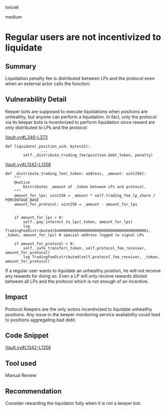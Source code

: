 twicek

medium

# Regular users are not incentivized to liquidate

## Summary
Liquidation penalty fee is distributed between LPs and the protocol even when an external actor calls the function.

## Vulnerability Detail
Keeper bots are supposed to execute liquidations when positions are unhealthy, but anyone can perform a liquidation. In fact, only the protocol via its keeper bots is incentivized to perform liquidation since reward are only distributed to LPs and the protocol:

[Vault.vy#L346-L373](https://github.com/sherlock-audit/2023-06-unstoppable/blob/main/unstoppable-dex-audit/contracts/margin-dex/Vault.vy#L346-L373)
```solidity
def liquidate(_position_uid: bytes32):
				...
        self._distribute_trading_fee(position.debt_token, penalty)
```

[Vault.vy#L1342-L1356](https://github.com/sherlock-audit/2023-06-unstoppable/blob/main/unstoppable-dex-audit/contracts/margin-dex/Vault.vy#L1342-L1356)
```solidity
def _distribute_trading_fee(_token: address, _amount: uint256):
    """
    @notice
        Distributes _amount of _token between LPs and protocol.
    """
    amount_for_lps: uint256 = _amount * self.trading_fee_lp_share / PERCENTAGE_BASE
    amount_for_protocol: uint256 = _amount - amount_for_lps


    if amount_for_lps > 0:
        self._pay_interest_to_lps(_token, amount_for_lps)
        log TradingFeeDistributed(0x0000000000000000000000000000000000000001, _token, amount_for_lps) # special address logged to signal LPs
    
    if amount_for_protocol > 0:
        self._safe_transfer(_token, self.protocol_fee_receiver, amount_for_protocol)
        log TradingFeeDistributed(self.protocol_fee_receiver, _token, amount_for_protocol)
```

If a regular user wants to liquidate an unhealthy position, he will not receive any rewards for doing so. Even a LP will only receive rewards diluted between all LPs and the protocol which is not enough of an incentive.

## Impact
Protocol Keepers are the only actors incentivized to liquidate unhealthy positions. Any issue in the keeper monitoring service availability could lead to positions aggregating bad debt.

## Code Snippet
[Vault.vy#L1342-L1356](https://github.com/sherlock-audit/2023-06-unstoppable/blob/main/unstoppable-dex-audit/contracts/margin-dex/Vault.vy#L1342-L1356)

## Tool used

Manual Review

## Recommendation
Consider rewarding the liquidator fully when it is not a keeper bot.